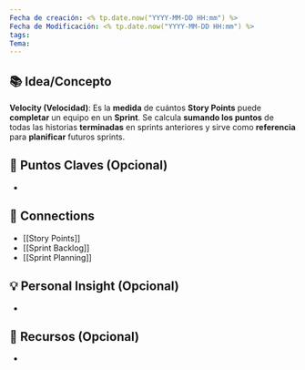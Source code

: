 ```yaml
---
Fecha de creación: <% tp.date.now("YYYY-MM-DD HH:mm") %>
Fecha de Modificación: <% tp.date.now("YYYY-MM-DD HH:mm") %>
tags: 
Tema:
---
```



## 📚 Idea/Concepto 

**Velocity (Velocidad)**: Es la **medida** de cuántos **Story Points** puede **completar** un equipo en un **Sprint**. Se calcula **sumando los puntos** de todas las historias **terminadas** en sprints anteriores y sirve como **referencia** para **planificar** futuros sprints.
## 📌 Puntos Claves (Opcional)
- 

## 🔗 Connections
- [[Story Points]]
- [[Sprint Backlog]]
- [[Sprint Planning]]

## 💡 Personal Insight (Opcional)
- 
## 🧾 Recursos (Opcional)
- 